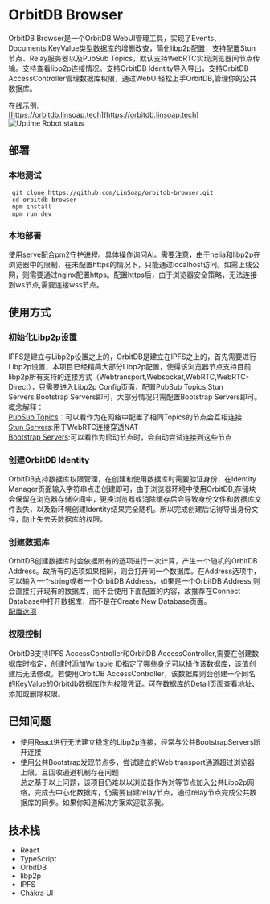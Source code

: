 # OrbitDB Browser

OrbitDB Browser是一个OrbitDB WebUI管理工具，实现了Events、Documents,KeyValue类型数据库的增删改查，简化libp2p配置，支持配置Stun节点、Relay服务器以及PubSub Topics，默认支持WebRTC实现浏览器间节点传输。支持查看libp2p连接情况。支持OrbitDB Identity导入导出，支持OrbitDB AccessController管理数据库权限，通过WebUI轻松上手OrbitDB,管理你的公共数据库。

在线示例:   
 [https://orbitdb.linsoap.tech](https://orbitdb.linsoap.tech)
![Uptime Robot status](https://img.shields.io/uptimerobot/status/m797545247-08424d2f39d27871217796c9)


## 部署
### 本地测试
```shell
 git clone https://github.com/LinSoap/orbitdb-browser.git
 cd orbitdb-browser
 npm install
 npm run dev
```
### 本地部署
使用serve配合pm2守护进程。具体操作询问AI。需要注意，由于helia和libp2p在浏览器中的限制，在未配置https的情况下，只能通过localhost访问。如需上线公网，则需要通过nginx配置https。配置https后，由于浏览器安全策略，无法连接到ws节点,需要连接wss节点。

## 使用方式
### 初始化Libp2p设置
IPFS是建立与Libp2p设置之上的，OrbitDB是建立在IPFS之上的，首先需要进行Libp2p设置，本项目已经精简大部分Libp2p配置，使得该浏览器节点支持目前libp2p所有支持的连接方式（Webtransport,Websocket,WebRTC,WebRTC-Direct），只需要进入Libp2p Config页面，配置PubSub Topics,Stun Servers,Bootstrap Servers即可，大部分情况只需配置Bootstrap Servers即可。  
概念解释：  
[PubSub Topics](https://docs.libp2p.io/concepts/pubsub/overview/)：可以看作为在网络中配置了相同Topics的节点会互相连接  
[Stun Servers](https://docs.libp2p.io/concepts/transports/webrtc/#webrtc-private-to-private):用于WebRTC连接穿透NAT  
[Bootstrap Servers](https://docs.libp2p.io/concepts/discovery-routing/rendezvous/#rendezvous-in-libp2p):可以看作为启动节点时，会自动尝试连接到这些节点
### 创建OrbitDB Identity
OrbitDB支持数据库权限管理，在创建和使用数据库时需要验证身份，在Identity Manager页面输入字符串点击创建即可，由于浏览器环境中使用OrbitDB,存储块会保留在浏览器存储空间中，更换浏览器或消除缓存后会导致身份文件和数据库文件丢失，以及新环境创建Identity结果完全随机。所以完成创建后记得导出身份文件，防止失去丢数据库的权限。

### 创建数据库
OrbitDB创建数据库时会依据所有的选项进行一次计算，产生一个随机的OrbitDB Address。故所有的选项如果相同，则会打开同一个数据库。在Address选项中，可以输入一个string或者一个OrbitDB Address，如果是一个OrbitDB Address,则会直接打开现有的数据库，而不会使用下面配置的内容，故推荐在Connect Database中打开数据库，而不是在Create New Database页面。  
[配置选项](https://api.orbitdb.org/module-Database.html)

### 权限控制
OrbitDB支持IPFS AccessController和OrbitDB AccessController,需要在创建数据库时指定，创建时添加Writable ID指定了哪些身份可以操作该数据库，该值创建后无法修改。若使用OrbitDB AccessController，该数据库则会创建一个同名的KeyValue的Orbitdb数据库作为权限凭证。可在数据库的Detail页面查看地址、添加或删除权限。


## 已知问题
 - 使用React进行无法建立稳定的Libp2p连接，经常与公共BootstrapServers断开连接
 - 使用公共Bootstrap发现节点多，尝试建立的Web transport通道超过浏览器上限，且回收通道机制存在问题  
总之基于以上问题，该项目仍难以以浏览器作为对等节点加入公共Libp2p网络，完成去中心化数据库，仍需要自建relay节点，通过relay节点完成公共数据库的同步。如果你知道解决方案欢迎联系我。

## 技术栈
 - React
 - TypeScript
 - OrbitDB
 - libp2p
 - IPFS
 - Chakra UI